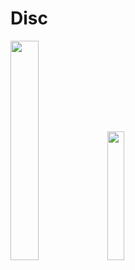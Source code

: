 # Disc
<img src="https://user-images.githubusercontent.com/76036228/185726553-cc8acf12-43a6-463b-9f85-5c3fa29a4ec6.png" width="30%"></img> 
<img src="https://user-images.githubusercontent.com/76036228/185786332-ef10451e-df79-43d2-b196-2f8bc4ba0044.png" width="23%"></img> 
